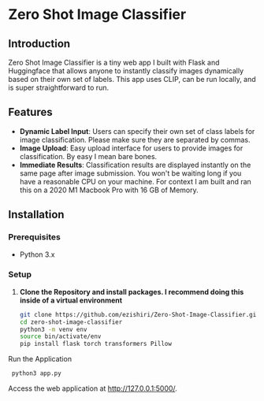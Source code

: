# Zero Shot Image Classifier

## Introduction
Zero Shot Image Classifier is a tiny web app I built with Flask and Huggingface that allows anyone to instantly classify images dynamically based on their own set of labels. 
This app uses CLIP, can be run locally, and is super straightforward to run. 

## Features
- **Dynamic Label Input**: Users can specify their own set of class labels for image classification. Please make sure they are separated by commas. 
- **Image Upload**: Easy upload interface for users to provide images for classification. By easy I mean bare bones.
- **Immediate Results**: Classification results are displayed instantly on the same page after image submission. You won't be waiting long if you have a reasonable CPU on your machine. For context I am built and ran this on a 2020 M1 Macbook Pro with 16 GB of Memory. 

## Installation

### Prerequisites
- Python 3.x

### Setup
1. **Clone the Repository and install packages. I recommend doing this inside of a virtual environment**
   ```bash
   git clone https://github.com/ezishiri/Zero-Shot-Image-Classifier.git
   cd zero-shot-image-classifier
   python3 -m venv env
   source bin/activate/env
   pip install flask torch transformers Pillow
   
Run the Application
 ```bash
  python3 app.py
```

Access the web application at http://127.0.0.1:5000/.
